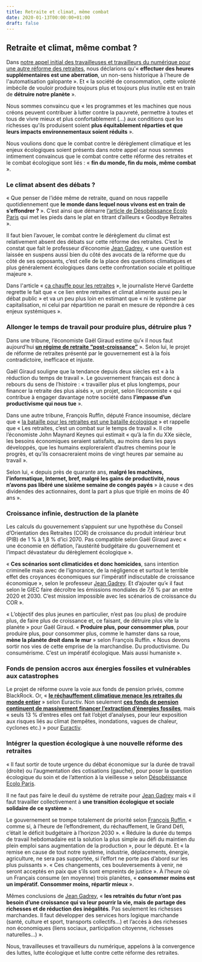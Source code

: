 ```yaml
---
title: Retraite et climat, même combat
date: 2020-01-13T00:00:00+01:00  
draft: false
---
```

## Retraite et climat, même combat ?

Dans [notre appel initial des travailleuses et travailleurs du numérique pour une autre réforme des retraites](/), nous
déclarions qu'« **effectuer des heures supplémentaires est une aberration**, un non-sens historique à l'heure de
l'automatisation galopante ». Et « la société de consommation, cette volonté imbécile de vouloir produire toujours plus et
toujours plus inutile est en train de **détruire notre planète** ».

Nous sommes convaincu que « les programmes et les machines que nous créons peuvent contribuer à lutter contre la pauvreté,
permettre à toutes et tous de vivre mieux et plus confortablement (...) aux conditions que les richesses qu'ils produisent
soient **plus équitablement réparties et que leurs impacts environnementaux soient réduits** ».

Nous voulions donc que le combat contre le dérèglement climatique et les enjeux écologiques soient présents dans notre appel
car nous sommes intimement convaincus que le combat contre cette réforme des retraites et le combat écologique sont liés :
« **fin du monde, fin du mois, même combat** ».

### Le climat absent des débats ?

« Que penser de l’idée même de retraite, quand on nous rappelle quotidiennement que **le monde dans lequel nous vivons est en 
train de s’effondrer ?** ». C’est ainsi que démarre [l’article de Désobéissance Ecolo Paris](https://lundi.am/Goodbye-Retraites)
qui met les pieds dans le plat en titrant d’ailleurs « Goodbye Retraites ».

Il faut bien l’avouer, le combat contre le dérèglement du climat est relativement absent des débats sur cette réforme des
retraites.
C’est le constat que fait le professeur d’économie [Jean Gadrey](https://blogs.alternatives-economiques.fr/gadrey/2019/12/12/grand-cor-malade-toute-prospective-des-retraites-presupposant-la-croissance-revient-a-pourrir-la-vie-des-futurs-retraites),
« une question est laissée en suspens aussi bien du côté des avocats de la réforme que du côté de ses opposants, c’est celle
de la place des questions climatiques et plus généralement écologiques dans cette confrontation sociale et politique majeure ».

Dans l'article « [ça chauffe pour les retraites](https://www.franceculture.fr/emissions/la-transition/une-retraite-oui-mais-sur-quelle-planete) », le journaliste Hervé Gardette regrette le fait que « ce lien entre retraites et climat alimente aussi peu le débat public » et va un peu plus loin en estimant que « ni le système par capitalisation, ni celui par répartition ne parait en mesure de répondre à ces enjeux systémiques ».

### Allonger le temps de travail pour produire plus, détruire plus ?

Dans une tribune, l’économiste Gaël Giraud estime qu’« il nous faut aujourd’hui
[**un régime de retraite “post-croissance”**](https://www.lemonde.fr/idees/article/2019/12/26/il-nous-faut-aujourd-hui-un-regime-de-retraite-post-croissance_6024118_3232.html) ».
Selon lui, le projet de réforme de retraites présenté par le gouvernement est à la fois contradictoire, inefficace et
injuste.

Gaël Giraud souligne que la tendance depuis deux siècles est « à la réduction du temps de travail ».
Le gouvernement français est donc à rebours du sens de l’histoire :
« travailler plus et plus longtemps, pour financer la retraite des plus aisés »,
un projet, selon l’économiste « qui contribue à engager davantage notre société dans **l’impasse d’un productivisme qui nous
tue** ».

Dans une autre tribune, François Ruffin, député France insoumise, déclare que « [la bataille pour les retraites est une bataille
écologique](https://reporterre.net/La-bataille-pour-les-retraites-est-une-bataille-ecologique) » et rappelle que « Les
retraites, c’est un combat sur le temps de travail ».
Il cite l’économiste John Maynard Keynes qui estimait « qu’à la fin du XXe siècle, les besoins économiques seraient satisfaits,
au moins dans les pays développés, que les humains exploreraient d’autres chemins pour le progrès, et qu’ils consacreraient
moins de vingt heures par semaine au travail ».

Selon lui, « depuis près de quarante ans, **malgré les machines, l’informatique, Internet, bref, malgré les gains de
productivité, nous n’avons pas libéré une sixième semaine de congés payés** » à cause « des dividendes des actionnaires,
dont la part a plus que triplé en moins de 40 ans ».

### Croissance infinie, destruction de la planète

Les calculs du gouvernement s’appuient sur une hypothèse du Conseil d’Orientation des Retraites (COR) de croissance du produit
intérieur brut (PIB) de 1 % à 1,8 % d’ici 2070. Pas compatible selon Gaël Giraud avec « une économie en déflation, l’austérité
budgétaire du gouvernement et l’impact dévastateur du dérèglement écologique ».

« **Ces scénarios sont climaticides et donc homicides**, sans intention criminelle mais avec de l’ignorance, de la négligence et
surtout le terrible effet des croyances économiques sur l’impératif indiscutable de croissance économique », selon le
professeur [Jean Gadrey](https://blogs.alternatives-economiques.fr/gadrey/2019/12/12/grand-cor-malade-toute-prospective-des-retraites-presupposant-la-croissance-revient-a-pourrir-la-vie-des-futurs-retraites).
Et d’ajouter qu’« il faut selon le GIEC faire décroître les émissions mondiales de 7,6 % par an entre 2020 et 2030. C’est
mission impossible avec les scénarios de croissance du COR ».

« L’objectif des plus jeunes en particulier, n’est pas (ou plus) de produire plus, de faire plus de croissance et, ce faisant,
de détruire plus vite la planète » pour Gaël Giraud. « **Produire plus, pour consommer plus**, pour produire plus,
pour consommer plus, comme le hamster dans sa roue, **mène la planète droit dans le mur** » selon François Ruffin.
« Nous devons sortir nos vies de cette emprise de la marchandise. Du productivisme. Du consumérisme.
C’est un impératif écologique. Mais aussi humaniste ».

### Fonds de pension accros aux énergies fossiles et vulnérables aux catastrophes

Le projet de réforme ouvre la voie aux fonds de pension privés, comme BlackRock.
Or, « [**le réchauffement climatique menace les retraites du monde entier**](https://www.euractiv.fr/section/developpement-durable/news/worlds-pension-funds-largely-blind-to-climate-risks-study-reveals/) »
selon Euractiv.
Non seulement [**ces fonds de pension continuent de massivement financer l’extraction  d’énergies fossiles**](https://www.lesechos.fr/finance-marches/gestion-actifs/blackrock-critique-pour-son-inaction-sur-le-climat-1133912),
mais « seuls 13 % d’entres elles ont fait l’objet d’analyses, pour leur exposition aux risques liés au climat (tempêtes,
inondations, vagues de chaleur, cyclones etc.) » pour [Euractiv](https://www.euractiv.fr/section/developpement-durable/news/worlds-pension-funds-largely-blind-to-climate-risks-study-reveals/).

### Intégrer la question écologique à une nouvelle réforme des retraites

« Il faut sortir de toute urgence du débat économique sur la durée de travail (droite) ou l’augmentation des cotisations
(gauche), pour poser la question écologique du soin et de l’attention à la vieillesse » selon
[Désobéissance Ecolo Paris](https://lundi.am/Goodbye-Retraites).

Il ne faut pas faire le deuil du système de retraite pour [Jean Gadrey](https://blogs.alternatives-economiques.fr/gadrey/2019/12/12/grand-cor-malade-toute-prospective-des-retraites-presupposant-la-croissance-revient-a-pourrir-la-vie-des-futurs-retraites)
mais « il faut travailler collectivement à **une transition écologique et sociale solidaire de ce système** ».

Le gouvernement se trompe totalement de priorité selon [François Ruffin](https://reporterre.net/La-bataille-pour-les-retraites-est-une-bataille-ecologique),
« comme si, à l’heure de l’effondrement, du réchauffement, le Grand Défi, c’était le déficit budgétaire à l’horizon 2030 ».
« Réduire la durée du temps de travail hebdomadaire est la solution la plus simple au défi du maintien du plein emploi sans
augmentation de la production », pour le député. Et « la remise en cause de tout notre système, industrie, déplacements,
énergie, agriculture, ne sera pas supportée, si l’effort ne porte pas d’abord sur les plus puissants ». « Ces changements, ces
bouleversements à venir, ne seront acceptés en paix que s’ils sont empreints de justice ». À l’heure où un Français consume
(en moyenne) trois planètes, « **consommer moins est un impératif. Consommer moins, répartir mieux** ».

Mêmes conclusions de [Jean Gadrey](https://blogs.alternatives-economiques.fr/gadrey/2019/12/12/grand-cor-malade-toute-prospective-des-retraites-presupposant-la-croissance-revient-a-pourrir-la-vie-des-futurs-retraites),
« **les retraités du futur n’ont pas besoin d’une croissance qui va leur pourrir la vie, mais de partage des richesses et de
réduction des inégalités**. Pas seulement les richesses marchandes. Il faut développer des services hors logique marchande
(santé, culture et sport, transports collectifs…) et l’accès à des richesses non économiques (liens sociaux, participation
citoyenne, richesses naturelles…) ».

Nous, travailleuses et travailleurs du numérique, appelons à la convergence des luttes, lutte écologique et lutte contre
cette réforme des retraites.
